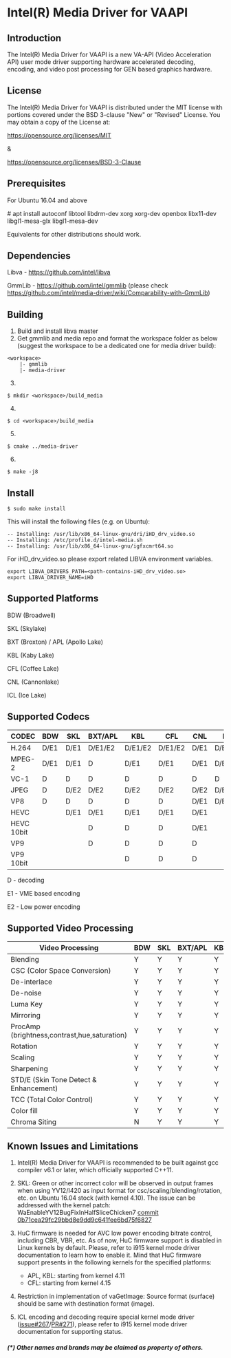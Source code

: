 # Intel(R) Media Driver for VAAPI


## Introduction

The Intel(R) Media Driver for VAAPI is a new VA-API (Video Acceleration API)
user mode driver supporting hardware accelerated decoding, encoding, and
video post processing for GEN based graphics hardware.

## License

The Intel(R) Media Driver for VAAPI is distributed under the MIT license with
portions covered under the BSD 3-clause "New" or "Revised" License.
You may obtain a copy of the License at:

https://opensource.org/licenses/MIT

&

https://opensource.org/licenses/BSD-3-Clause

## Prerequisites

For Ubuntu 16.04 and above

\# apt install autoconf libtool libdrm-dev xorg xorg-dev openbox libx11-dev libgl1-mesa-glx libgl1-mesa-dev

Equivalents for other distributions should work.

## Dependencies

Libva - https://github.com/intel/libva

GmmLib - https://github.com/intel/gmmlib (please check https://github.com/intel/media-driver/wiki/Comparability-with-GmmLib)

## Building

1. Build and install libva master
2. Get gmmlib and media repo and format the workspace folder as below (suggest the workspace to be a dedicated one for media driver build):
```
<workspace>
    |- gmmlib
    |- media-driver
```
3. 
```
$ mkdir <workspace>/build_media
```
4. 
```
$ cd <workspace>/build_media
```
5. 
```
$ cmake ../media-driver
```
6. 
```
$ make -j8
```

## Install

```
$ sudo make install
```
This will install the following files (e.g. on Ubuntu):
```
-- Installing: /usr/lib/x86_64-linux-gnu/dri/iHD_drv_video.so
-- Installing: /etc/profile.d/intel-media.sh
-- Installing: /usr/lib/x86_64-linux-gnu/igfxcmrt64.so
```

For iHD_drv_video.so please export related LIBVA environment variables.
```
export LIBVA_DRIVERS_PATH=<path-contains-iHD_drv_video.so>
export LIBVA_DRIVER_NAME=iHD
```

## Supported Platforms

BDW (Broadwell)

SKL (Skylake)

BXT (Broxton) / APL (Apollo Lake)

KBL (Kaby Lake)

CFL (Coffee Lake)

CNL (Cannonlake)

ICL (Ice Lake)

## Supported Codecs

| CODEC      | BDW  | SKL  | BXT/APL |   KBL   |   CFL   | CNL  |   ICL   |
|------------|------|------|---------|---------|---------|------|---------|
| H.264      | D/E1 | D/E1 | D/E1/E2 | D/E1/E2 | D/E1/E2 | D/E1 | D/E1/E2 |
| MPEG-2     | D/E1 | D/E1 | D       | D/E1    | D/E1    | D/E1 | D/E1    |
| VC-1       | D    | D    | D       | D       | D       | D    | D       |
| JPEG       | D    | D/E2 | D/E2    | D/E2    | D/E2    | D/E2 | D/E2    |
| VP8        | D    | D    | D       | D       | D       | D/E1 | D/E1    |
| HEVC       |      | D/E1 | D/E1    | D/E1    | D/E1    | D/E1 |         |
| HEVC 10bit |      |      | D       | D       | D       | D/E1 |         |
| VP9        |      |      | D       | D       | D       | D    |         |
| VP9 10bit  |      |      |         | D       | D       | D    |         |

D  - decoding

E1 - VME based encoding

E2 - Low power encoding

## Supported Video Processing

| Video Processing                             | BDW | SKL | BXT/APL | KBL | CFL | CNL | ICL |
|----------------------------------------------|-----|-----|---------|-----|-----|-----|-----|
| Blending                                     |  Y  |  Y  |    Y    |  Y  |  Y  |  Y  |  Y  |
| CSC (Color Space Conversion)                 |  Y  |  Y  |    Y    |  Y  |  Y  |  Y  |  Y  |
| De-interlace                                 |  Y  |  Y  |    Y    |  Y  |  Y  |  Y  |  Y  |
| De-noise                                     |  Y  |  Y  |    Y    |  Y  |  Y  |  Y  |  Y  |
| Luma Key                                     |  Y  |  Y  |    Y    |  Y  |  Y  |  Y  |  Y  |
| Mirroring                                    |  Y  |  Y  |    Y    |  Y  |  Y  |  Y  |  Y  |
| ProcAmp (brightness,contrast,hue,saturation) |  Y  |  Y  |    Y    |  Y  |  Y  |  Y  |  Y  |
| Rotation                                     |  Y  |  Y  |    Y    |  Y  |  Y  |  Y  |  Y  |
| Scaling                                      |  Y  |  Y  |    Y    |  Y  |  Y  |  Y  |  Y  |
| Sharpening                                   |  Y  |  Y  |    Y    |  Y  |  Y  |  Y  |  Y  |
| STD/E (Skin Tone Detect & Enhancement)       |  Y  |  Y  |    Y    |  Y  |  Y  |  Y  |  Y  |
| TCC (Total Color Control)                    |  Y  |  Y  |    Y    |  Y  |  Y  |  Y  |  Y  |
| Color fill                                   |  Y  |  Y  |    Y    |  Y  |  Y  |  Y  |  Y  |
| Chroma Siting                                |  N  |  Y  |    Y    |  Y  |  Y  |  Y  |  Y  |

## Known Issues and Limitations

1. Intel(R) Media Driver for VAAPI is recommended to be built against gcc compiler v6.1
or later, which officially supported C++11.

2. SKL: Green or other incorrect color will be observed in output frames when using
YV12/I420 as input format for csc/scaling/blending/rotation, etc. on Ubuntu 16.04 stock
(with kernel 4.10). The issue can be addressed with the kernel patch:
WaEnableYV12BugFixInHalfSliceChicken7 [commit 0b71cea29fc29bbd8e9dd9c641fee6bd75f6827](https://cgit.freedesktop.org/drm-tip/commit/?id=0b71cea29fc29bbd8e9dd9c641fee6bd75f68274)

3. HuC firmware is needed for AVC low power encoding bitrate control, including CBR, VBR, etc. As of now, HuC firmware support is disabled in Linux kernels by default. Please, refer to i915 kernel mode driver documentation to learn how to enable it. Mind that HuC firmware support presents in the following kernels for the specified platforms:
   * APL, KBL: starting from kernel 4.11
   * CFL: starting from kernel 4.15

4. Restriction in implementation of vaGetImage: Source format (surface) should be same with destination format (image).

5. ICL encoding and decoding require special kernel mode driver ([issue#267](https://github.com/intel/media-driver/issues/267)/[PR#271](https://github.com/intel/media-driver/pull/271)), please refer to i915 kernel mode driver documentation for supporting status.

##### (*) Other names and brands may be claimed as property of others.


